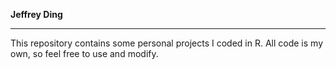 **Jeffrey Ding**
___

This repository contains some personal projects I coded in R. All code is my own, so feel free to use and modify.
